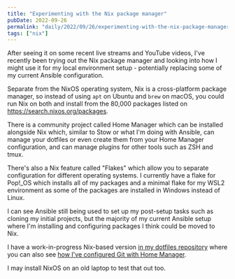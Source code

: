 ```yaml
---
title: "Experimenting with the Nix package manager"
pubDate: 2022-09-26
permalink: "daily/2022/09/26/experimenting-with-the-nix-package-manager"
tags: ["nix"]
---
```


After seeing it on some recent live streams and YouTube videos, I've recently been trying out the Nix package manager and looking into how I might use it for my local environment setup - potentially replacing some of my current Ansible configuration.

Separate from the NixOS operating system, Nix is a cross-platform package manager, so instead of using `apt` on Ubuntu and `brew` on macOS, you could run Nix on both and install from the 80,000 packages listed on https://search.nixos.org/packages.

There is a community project called Home Manager which can be installed alongside Nix which, similar to Stow or what I'm doing with Ansible, can manage your dotfiles or even create them from your Home Manager configuration, and can manage plugins for other tools such as ZSH and tmux.

There's also a Nix feature called "Flakes" which allow you to separate configuration for different operating systems. I currently have a flake for Pop!\_OS which installs all of my packages and a minimal flake for my WSL2 environment as some of the packages are installed in Windows instead of Linux.

I can see Ansible still being used to set up my post-setup tasks such as cloning my initial projects, but the majority of my current Ansible setup where I'm installing and configuring packages I think could be moved to Nix.

I have a work-in-progress Nix-based version [in my dotfiles repository](https://github.com/opdavies/dotfiles/tree/7c3436c553f8b81f99031e6bcddf385d47b7e785) where you can also see [how I've configured Git with Home Manager](https://github.com/opdavies/dotfiles/blob/7c3436c553f8b81f99031e6bcddf385d47b7e785/home-manager/modules/git.nix).

I may install NixOS on an old laptop to test that out too.
